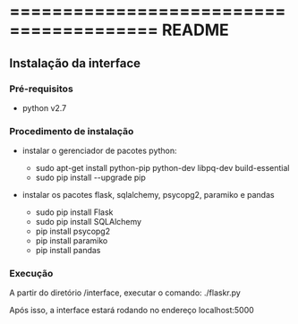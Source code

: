 ========================================
                  README
========================================

## Instalação da interface

### Pré-requisitos

- python v2.7

### Procedimento de instalação

- instalar o gerenciador de pacotes python:
  - sudo apt-get install python-pip python-dev libpq-dev build-essential
  - sudo pip install --upgrade pip

- instalar os pacotes flask, sqlalchemy, psycopg2, paramiko e pandas
   - sudo pip install Flask
   - sudo pip install SQLAlchemy
   - pip install psycopg2
   - pip install paramiko
   - pip install pandas

### Execução

A partir do diretório /interface, executar o comando: ./flaskr.py

Após isso, a interface estará rodando no endereço localhost:5000
